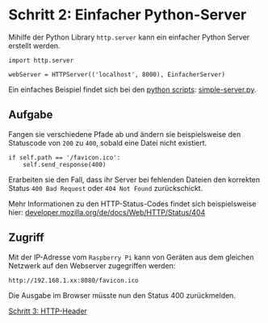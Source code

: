 # Schritt 2: Einfacher Python-Server

Mihilfe der Python Library `http.server` kann ein einfacher Python Server erstellt werden.

    import http.server

    webServer = HTTPServer(('localhost', 8000), EinfacherServer)

Ein einfaches Beispiel findet sich bei den [python scripts](../python): [simple-server.py](../python/simple-server.py).

## Aufgabe

Fangen sie verschiedene Pfade ab und ändern sie beispielsweise den Statuscode von `200` zu `400`, sobald eine Datei nicht existiert.

    if self.path == '/favicon.ico':
        self.send_response(400)

Erarbeiten sie den Fall, dass ihr Server bei fehlenden Dateien den korrekten Status `400 Bad Request` oder `404 Not Found` zurückschickt.

Mehr Informationen zu den HTTP-Status-Codes findet sich beispielsweise hier: [developer.mozilla.org/de/docs/Web/HTTP/Status/404](https://developer.mozilla.org/de/docs/Web/HTTP/Status/404)

## Zugriff

Mit der IP-Adresse vom `Raspberry Pi` kann von Geräten aus dem gleichen Netzwerk auf den Webserver zugegriffen werden:

    http://192.168.1.xx:8080/favicon.ico

Die Ausgabe im Browser müsste nun den Status 400 zurückmelden.

[Schritt 3: HTTP-Header](schritt-3.md)
